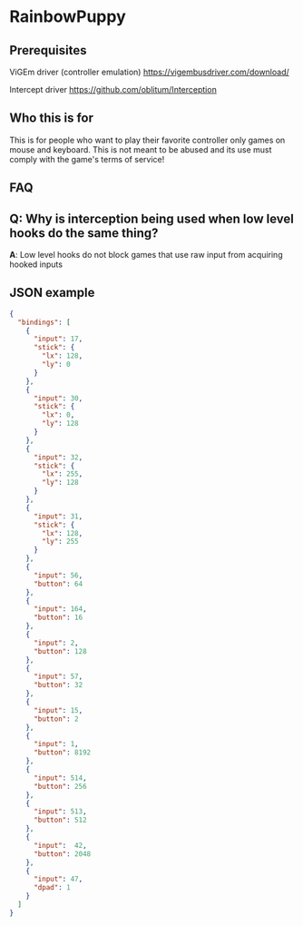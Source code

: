 # RainbowPuppy

## Prerequisites
ViGEm driver (controller emulation)
https://vigembusdriver.com/download/

Intercept driver
https://github.com/oblitum/Interception

## Who this is for 

This is for people who want to play their favorite controller only games on mouse and keyboard. This is not meant to be abused and its use must comply with the game's terms of service!

## FAQ

**Q**: Why is interception being used when low level hooks do the same thing?
---
**A**: Low level hooks do not block games that use raw input from acquiring hooked inputs

## JSON example

```json
{
  "bindings": [
    {
      "input": 17,
      "stick": {
        "lx": 128,
        "ly": 0
      }
    },
    {
      "input": 30,
      "stick": {
        "lx": 0,
        "ly": 128
      }
    },
    {
      "input": 32,
      "stick": {
        "lx": 255,
        "ly": 128
      }
    },
    {
      "input": 31,
      "stick": {
        "lx": 128,
        "ly": 255
      }
    },
    {
      "input": 56,
      "button": 64
    },
    {
      "input": 164,
      "button": 16
    },
    {
      "input": 2,
      "button": 128
    },
    {
      "input": 57,
      "button": 32
    },
    {
      "input": 15,
      "button": 2
    },
    {
      "input": 1,
      "button": 8192
    },
    {
      "input": 514,
      "button": 256
    },
    {
      "input": 513,
      "button": 512
    },
    {
      "input":  42,
      "button": 2048
    },
    {
      "input": 47,
      "dpad": 1
    }
  ]
}
```
